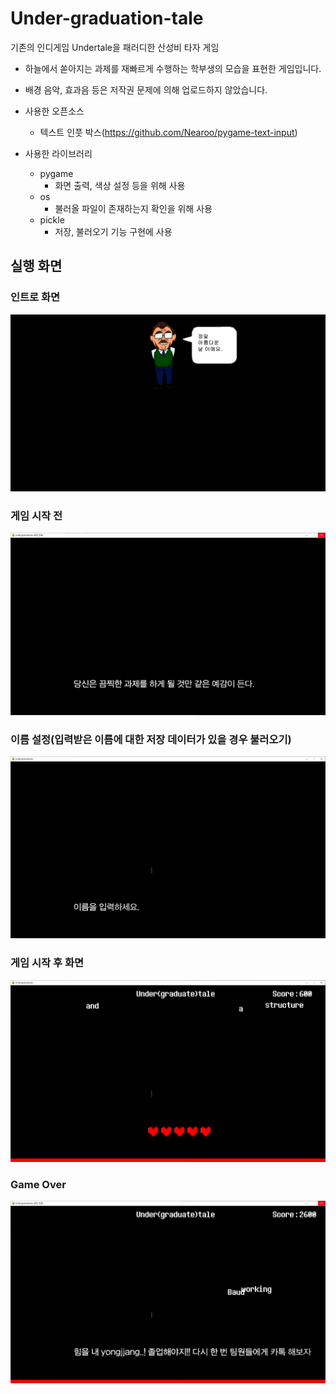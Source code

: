 # Under-graduation-tale
기존의 인디게임 Undertale을 패러디한 산성비 타자 게임
- 하늘에서 쏟아지는 과제를 재빠르게 수행하는 학부생의 모습을 표현한 게임입니다.
- 배경 음악, 효과음 등은 저작권 문제에 의해 업로드하지 않았습니다.

- 사용한 오픈소스
  - 텍스트 인풋 박스(https://github.com/Nearoo/pygame-text-input)
  
- 사용한 라이브러리
  - pygame
    - 화면 출력, 색상 설정 등을 위해 사용
  - os
    - 불러올 파일이 존재하는지 확인을 위해 사용
  - pickle
    - 저장, 불러오기 기능 구현에 사용

## 실행 화면
### 인트로 화면
![img](./image/init/init1.PNG)
### 게임 시작 전
![img](./image/bad_report.png)
### 이름 설정(입력받은 이름에 대한 저장 데이터가 있을 경우 불러오기)
![img](./image/type_name.png)
### 게임 시작 후 화면
![img](./image/in_game.png)
### Game Over
![img](./image/game_over.png)
